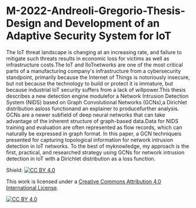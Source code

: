 # M-2022-Andreoli-Gregorio-Thesis-Design and Development of an Adaptive Security System for IoT

The IoT threat landscape is changing at an increasing rate, and failure to mitigate such threats results in economic loss for victims as well as infrastructure costs.The IoT  and  IIoTnetworks  are  one  of  the  most  critical  parts  of  a  manufacturing company's  infrastructure  from  a  cybersecurity  standpoint,  primarily  because  the Internet of Things is notoriously insecure, but not because the technology to build or protect it is immature, but because industrial IoT security suffers from a lack of willpower.This  thesis  describes  a  new detection engine modulefor  a Network Intrusion  Detection  System  (NIDS)  based  on  Graph  Convolutional  Networks (GCNs),a Dirichlet distribution asloss functionand an explainer to producefurther analysis.  GCNs  are  a  newer  subfield  of  deep  neural  networks  that  can  take advantage of the inherent structure of graph-based data.Data for NIDS training and evaluation are often represented as flow records, which can naturally be expressed in  graph  format.  In this  paper,  a  GCN  techniqueis  presented for  capturing topological  information  for  network  intrusion  detection  in  IoT  networks. To  the best of myknowledge, my approach is the first, practical, and researched strategy using GCNs for network intrusion detection in IoT with a Dirichlet distribution as a loss function.

Shield: [![CC BY 4.0][cc-by-shield]][cc-by]

This work is licensed under a
[Creative Commons Attribution 4.0 International License][cc-by].

[![CC BY 4.0][cc-by-image]][cc-by]

[cc-by]: http://creativecommons.org/licenses/by/4.0/
[cc-by-image]: https://i.creativecommons.org/l/by/4.0/88x31.png
[cc-by-shield]: https://img.shields.io/badge/License-CC%20BY%204.0-lightgrey.svg
